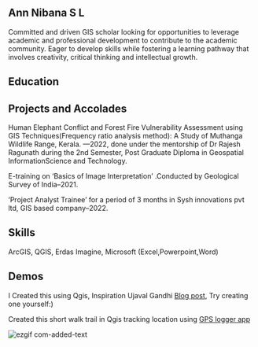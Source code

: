 ## Ann Nibana S L
Committed and driven GIS scholar looking for opportunities to leverage academic and professional development to contribute to the academic community. Eager to develop skills while fostering a learning pathway that involves creativity, critical thinking and intellectual growth.
## Education
<!--IUCGIST,  Kariavattom Campus,India:
 PG diploma in GIS
December 2021 - 2022
Bishop Moore College, University of Kerala:
Master of Science in Physics 
Oct 2016 - Aug 2018
Bachelor of Science in Physics
July 2013 - March 2016-->
## Projects and Accolades
Human Elephant Conflict and Forest Fire Vulnerability Assessment using GIS Techniques(Frequency ratio analysis method): A Study of Muthanga Wildlife Range, Kerala.  —2022, done under the mentorship of  Dr Rajesh Ragunath during the 2nd Semester, Post Graduate Diploma in Geospatial InformationScience and Technology.

E-training on ‘Basics of Image Interpretation’ .Conducted by Geological Survey of India–2021.

‘Project Analyst Trainee’ for a period of 3 months in Sysh innovations pvt ltd, GIS based company–2022.

## Skills
ArcGIS,
QGIS,
Erdas Imagine,
Microsoft (Excel,Powerpoint,Word)

## Demos
 I Created this using Qgis, Inspiration Ujaval Gandhi [Blog post](https://www.qgistutorials.com/en/docs/3/animating_time_series.html),
 Try creating one yourself:)
 


Created this short walk trail in Qgis tracking location using [GPS logger app](https://play.google.com/store/apps/details?id=eu.basicairdata.graziano.gpslogger&pcampaignid=web_share)

![ezgif com-added-text](https://github.com/user-attachments/assets/60f5db52-2d7d-41db-9909-4f53d3e14c78)











<!--
**gisannmap/gisannmap** is a ✨ _special_ ✨ repository because its `README.md` (this file) appears on your GitHub profile.

Here are some ideas to get you started:

- 🔭 I’m currently working on ...
- 🌱 I’m currently learning ...
- 👯 I’m looking to collaborate on ...
- 🤔 I’m looking for help with ...
- 💬 Ask me about ...
- 📫 How to reach me: ...
- 😄 Pronouns: ...
- ⚡ Fun fact: ...
-->
